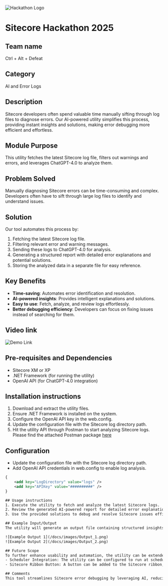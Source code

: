 ![Hackathon Logo](docs/images/hackathon.png?raw=true "Hackathon Logo")
# Sitecore Hackathon 2025

## Team name
Ctrl + Alt + Defeat

## Category
AI and Error Logs

## Description
Sitecore developers often spend valuable time manually sifting through log files to diagnose errors. Our AI-powered utility simplifies this process, providing instant insights and solutions, making error debugging more efficient and effortless.

## Module Purpose
This utility fetches the latest Sitecore log file, filters out warnings and errors, and leverages ChatGPT-4.0 to analyze them.

## Problem Solved
Manually diagnosing Sitecore errors can be time-consuming and complex. Developers often have to sift through large log files to identify and understand issues.

## Solution
Our tool automates this process by:
1. Fetching the latest Sitecore log file.
2. Filtering relevant error and warning messages.
3. Sending these logs to ChatGPT-4.0 for analysis.
4. Generating a structured report with detailed error explanations and potential solutions.
5. Storing the analyzed data in a separate file for easy reference.

## Key Benefits
- **Time-saving**: Automates error identification and resolution.
- **AI-powered insights**: Provides intelligent explanations and solutions.
- **Easy to use**: Fetch, analyze, and review logs effortlessly.
- **Better debugging efficiency**: Developers can focus on fixing issues instead of searching for them.

## Video link
![Demo Link](https://horizontal-my.sharepoint.com/:v:/p/ajha/EW_KQMBVO3dJuMLmg19oZigB8DLL1POdUCGbDgCYHsHMjw?e=UnFFn4)

## Pre-requisites and Dependencies
- Sitecore XM or XP
- .NET Framework (for running the utility)
- OpenAI API (for ChatGPT-4.0 integration)

## Installation instructions
1. Download and extract the utility files.
2. Ensure .NET Framework is installed on the system.
3. Configure the OpenAI API key in the web.config.
4. Update the configuration file with the Sitecore log directory path.
5. Hit the utility API through Postman to start analyzing Sitecore logs. Please find the attached Postman package [here](/docs/postman-package/Sitecore-Hackthon-2025.postman_collection.json)

## Configuration
- Update the configuration file with the Sitecore log directory path.
- Add OpenAI API credentials in web.config to enable log analysis.
```xml
{
    <add key="LogDirectory" value="logs" />
    <add key="APIKey" value="##########" />
}

## Usage instructions
1. Execute the utility to fetch and analyze the latest Sitecore logs.
2. Review the generated AI-powered report for detailed error explanations and possible fixes.
3. Use the provided solutions to debug and resolve Sitecore issues efficiently.

## Example Input/Output
The utility will generate an output file containing structured insights like:

![Example Output 1](/docs/images/Output_1.png)
![Example Output 2](/docs/images/Output_2.png)

## Future Scope
To further enhance usability and automation, the utility can be extended with the following features:
- Scheduler Integration: The utility can be configured to run at scheduled intervals, automatically fetching and analyzing logs without manual intervention.
- Sitecore Ribbon Button: A button can be added to the Sitecore ribbon, allowing developers to manually trigger log analysis from within the Sitecore interface, making it even more accessible and user-friendly.

## Comments
This tool streamlines Sitecore error debugging by leveraging AI, reducing the manual effort required for log analysis and troubleshooting. It enhances productivity and helps developers resolve issues faster, leading to improved system stability.